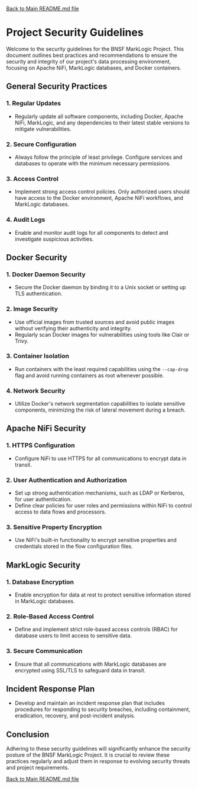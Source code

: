 [Back to Main README.md file](../../README.md)

# Project Security Guidelines

Welcome to the security guidelines for the BNSF MarkLogic Project. This document outlines best practices and recommendations to ensure the security and integrity of our project's data processing environment, focusing on Apache NiFi, MarkLogic databases, and Docker containers.

## General Security Practices

### 1. **Regular Updates**
   - Regularly update all software components, including Docker, Apache NiFi, MarkLogic, and any dependencies to their latest stable versions to mitigate vulnerabilities.

### 2. **Secure Configuration**
   - Always follow the principle of least privilege. Configure services and databases to operate with the minimum necessary permissions.

### 3. **Access Control**
   - Implement strong access control policies. Only authorized users should have access to the Docker environment, Apache NiFi workflows, and MarkLogic databases.

### 4. **Audit Logs**
   - Enable and monitor audit logs for all components to detect and investigate suspicious activities.

## Docker Security

### 1. **Docker Daemon Security**
   - Secure the Docker daemon by binding it to a Unix socket or setting up TLS authentication.

### 2. **Image Security**
   - Use official images from trusted sources and avoid public images without verifying their authenticity and integrity.
   - Regularly scan Docker images for vulnerabilities using tools like Clair or Trivy.

### 3. **Container Isolation**
   - Run containers with the least required capabilities using the `--cap-drop` flag and avoid running containers as root whenever possible.

### 4. **Network Security**
   - Utilize Docker's network segmentation capabilities to isolate sensitive components, minimizing the risk of lateral movement during a breach.

## Apache NiFi Security

### 1. **HTTPS Configuration**
   - Configure NiFi to use HTTPS for all communications to encrypt data in transit.

### 2. **User Authentication and Authorization**
   - Set up strong authentication mechanisms, such as LDAP or Kerberos, for user authentication.
   - Define clear policies for user roles and permissions within NiFi to control access to data flows and processors.

### 3. **Sensitive Property Encryption**
   - Use NiFi's built-in functionality to encrypt sensitive properties and credentials stored in the flow configuration files.

## MarkLogic Security

### 1. **Database Encryption**
   - Enable encryption for data at rest to protect sensitive information stored in MarkLogic databases.

### 2. **Role-Based Access Control**
   - Define and implement strict role-based access controls (RBAC) for database users to limit access to sensitive data.

### 3. **Secure Communication**
   - Ensure that all communications with MarkLogic databases are encrypted using SSL/TLS to safeguard data in transit.

## Incident Response Plan

- Develop and maintain an incident response plan that includes procedures for responding to security breaches, including containment, eradication, recovery, and post-incident analysis.

## Conclusion

Adhering to these security guidelines will significantly enhance the security posture of the BNSF MarkLogic Project. It is crucial to review these practices regularly and adjust them in response to evolving security threats and project requirements.

[Back to Main README.md file](../../README.md)